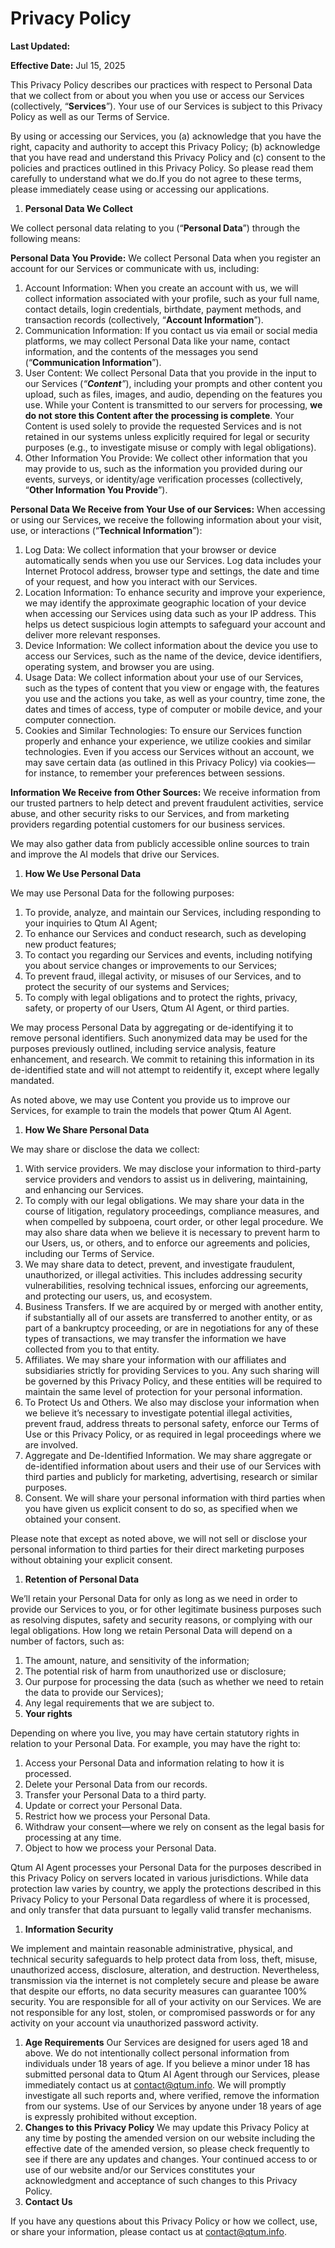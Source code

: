 # Privacy Policy

**Last Updated:**

**Effective Date:** Jul 15, 2025

This Privacy Policy describes our practices with respect to Personal Data that we collect from or about you when you use or access our Services (collectively, “**Services**”).  Your use of our Services is subject to this Privacy Policy as well as our Terms of Service.

By using or accessing our Services, you (a) acknowledge that you have the right, capacity and authority to accept this Privacy Policy; (b) acknowledge that you have read and understand this Privacy Policy and (c) consent to the policies and practices outlined in this Privacy Policy. So please read them carefully to understand what we do.If you do not agree to these terms, please immediately cease using or accessing our applications.

1. **Personal Data We Collect**

We collect personal data relating to you (“**Personal Data**”) through the following means:

**Personal Data You Provide:** We collect Personal Data when you register an account for our Services or communicate with us, including:

1. Account Information: When you create an account with us, we will collect information associated with your profile, such as your full name, contact details, login credentials, birthdate, payment methods, and transaction records (collectively, “**Account Information**”).
2. Communication Information: If you contact us via email or social media platforms, we may collect Personal Data like your name, contact information, and the contents of the messages you send (“**Communication Information**”).
3. User Content: We collect Personal Data that you provide in the input to our Services (*“**Content**”*), including your prompts and other content you upload, such as files, images, and audio, depending on the features you use. While your Content is transmitted to our servers for processing, **we do not store this Content after the processing is complete**. Your Content is used solely to provide the requested Services and is not retained in our systems unless explicitly required for legal or security purposes (e.g., to investigate misuse or comply with legal obligations).
4. Other Information You Provide: We collect other information that you may provide to us, such as the information you provided during our events, surveys, or identity/age verification processes (collectively, “**Other Information You Provide**”).

**Personal Data We Receive from Your Use of our Services:** When accessing or using our Services, we receive the following information about your visit, use, or interactions (“**Technical Information**”):

1. Log Data: We collect information that your browser or device automatically sends when you use our Services. Log data includes your Internet Protocol address, browser type and settings, the date and time of your request, and how you interact with our Services.
2. Location Information: To enhance security and improve your experience, we may identify the approximate geographic location of your device when accessing our Services using data such as your IP address. This helps us detect suspicious login attempts to safeguard your account and deliver more relevant responses.
3. Device Information: We collect information about the device you use to access our Services, such as the name of the device, device identifiers, operating system, and browser you are using.
4. Usage Data: We collect information about your use of our Services, such as the types of content that you view or engage with, the features you use and the actions you take, as well as your country, time zone, the dates and times of access, type of computer or mobile device, and your computer connection.
5. Cookies and Similar Technologies: To ensure our Services function properly and enhance your experience, we utilize cookies and similar technologies. Even if you access our Services without an account, we may save certain data (as outlined in this Privacy Policy) via cookies—for instance, to remember your preferences between sessions.

**Information We Receive from Other Sources:** We receive information from our trusted partners to help detect and prevent fraudulent activities, service abuse, and other security risks to our Services, and from marketing providers regarding potential customers for our business services.

We may also gather data from publicly accessible online sources to train and improve the AI models that drive our Services.

1. **How We Use Personal Data**

We may use Personal Data for the following purposes:

1. To provide, analyze, and maintain our Services, including responding to your inquiries to Qtum AI Agent;
2. To enhance our Services and conduct research, such as developing new product features;
3. To contact you regarding our Services and events, including notifying you about service changes or improvements to our Services;
4. To prevent fraud, illegal activity, or misuses of our Services, and to protect the security of our systems and Services;
5. To comply with legal obligations and to protect the rights, privacy, safety, or property of our Users, Qtum AI Agent, or third parties.

We may process Personal Data by aggregating or de-identifying it to remove personal identifiers. Such anonymized data may be used for the purposes previously outlined, including service analysis, feature enhancement, and research. We commit to retaining this information in its de-identified state and will not attempt to reidentify it, except where legally mandated.

As noted above, we may use Content you provide us to improve our Services, for example to train the models that power Qtum AI Agent.

1. **How We Share Personal Data**

We may share or disclose the data we collect:

1. With service providers. We may disclose your information to third-party service providers and vendors to assist us in delivering, maintaining, and enhancing our Services.
2. To comply with our legal obligations. We may share your data in the course of litigation, regulatory proceedings, compliance measures, and when compelled by subpoena, court order, or other legal procedure. We may also share data when we believe it is necessary to prevent harm to our Users, us, or others, and to enforce our agreements and policies, including our Terms of Service.
3. We may share data to detect, prevent, and investigate fraudulent, unauthorized, or illegal activities. This includes addressing security vulnerabilities, resolving technical issues, enforcing our agreements, and protecting our users, us, and ecosystem.
4. Business Transfers. If we are acquired by or merged with another entity, if substantially all of our assets are transferred to another entity, or as part of a bankruptcy proceeding, or are in negotiations for any of these types of transactions, we may transfer the information we have collected from you to that entity.
5. Affiliates. We may share your information with our affiliates and subsidiaries strictly for providing Services to you. Any such sharing will be governed by this Privacy Policy, and these entities will be required to maintain the same level of protection for your personal information.
6. To Protect Us and Others. We also may disclose your information when we believe it’s necessary to investigate potential illegal activities, prevent fraud, address threats to personal safety, enforce our Terms of Use or this Privacy Policy, or as required in legal proceedings where we are involved.
7. Aggregate and De-Identified Information. We may share aggregate or de-identified information about users and their use of our Services with third parties and publicly for marketing, advertising, research or similar purposes.
8. Consent. We will share your personal information with third parties when you have given us explicit consent to do so, as specified when we obtained your consent.

Please note that except as noted above, we will not sell or disclose your personal information to third parties for their direct marketing purposes without obtaining your explicit consent.

1. **Retention of Personal Data**

We’ll retain your Personal Data for only as long as we need in order to provide our Services to you, or for other legitimate business purposes such as resolving disputes, safety and security reasons, or complying with our legal obligations. How long we retain Personal Data will depend on a number of factors, such as:

1. The amount, nature, and sensitivity of the information;
2. The potential risk of harm from unauthorized use or disclosure;
3. Our purpose for processing the data (such as whether we need to retain the data to provide our Services);
4. Any legal requirements that we are subject to.
5. **Your rights**

Depending on where you live, you may have certain statutory rights in relation to your Personal Data. For example, you may have the right to:

1. Access your Personal Data and information relating to how it is processed.
2. Delete your Personal Data from our records.
3. Transfer your Personal Data to a third party.
4. Update or correct your Personal Data.
5. Restrict how we process your Personal Data.
6. Withdraw your consent—where we rely on consent as the legal basis for processing at any time.
7. Object to how we process your Personal Data.

Qtum AI Agent processes your Personal Data for the purposes described in this Privacy Policy on servers located in various jurisdictions. While data protection law varies by country, we apply the protections described in this Privacy Policy to your Personal Data regardless of where it is processed, and only transfer that data pursuant to legally valid transfer mechanisms.

1. **Information Security**

We implement and maintain reasonable administrative, physical, and technical security safeguards to help protect data from loss, theft, misuse, unauthorized access, disclosure, alteration, and destruction. Nevertheless, transmission via the internet is not completely secure and please be aware that despite our efforts, no data security measures can guarantee 100% security. You are responsible for all of your activity on our Services. We are not responsible for any lost, stolen, or compromised passwords or for any activity on your account via unauthorized password activity.

1. **Age Requirements**
Our Services are designed for users aged 18 and above. We do not intentionally collect personal information from individuals under 18 years of age. If you believe a minor under 18 has submitted personal data to Qtum AI Agent through our Services, please immediately contact us at [contact@qtum.info](mailto:contact@qtum.info). We will promptly investigate all such reports and, where verified, remove the information from our systems. Use of our Services by anyone under 18 years of age is expressly prohibited without exception.
2. **Changes to this Privacy Policy**
We may update this Privacy Policy at any time by posting the amended version on our website including the effective date of the amended version, so please check frequently to see if there are any updates and changes. Your continued access to or use of our website and/or our Services constitutes your acknowledgment and acceptance of such changes to this Privacy Policy.
3. **Contact Us**

If you have any questions about this Privacy Policy or how we collect, use, or share your information, please contact us at [contact@qtum.info](mailto:contact@qtum.info).